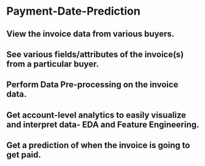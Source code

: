 # Payment-Date-Prediction
## View the invoice data from various buyers.
## See various fields/attributes of the invoice(s) from a particular buyer.
## Perform Data Pre-processing on the invoice data.
## Get account-level analytics to easily visualize and interpret data- EDA and Feature Engineering.
## Get a prediction of when the invoice is going to get paid.
